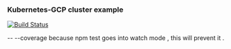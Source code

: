 ### Kubernetes-GCP cluster example 
[![Build Status](https://travis-ci.org/MuzammilM/k8s-example.svg?branch=master)](https://travis-ci.org/MuzammilM/k8s-example)

-- --coverage
because npm test goes into watch mode , this will prevent it .

